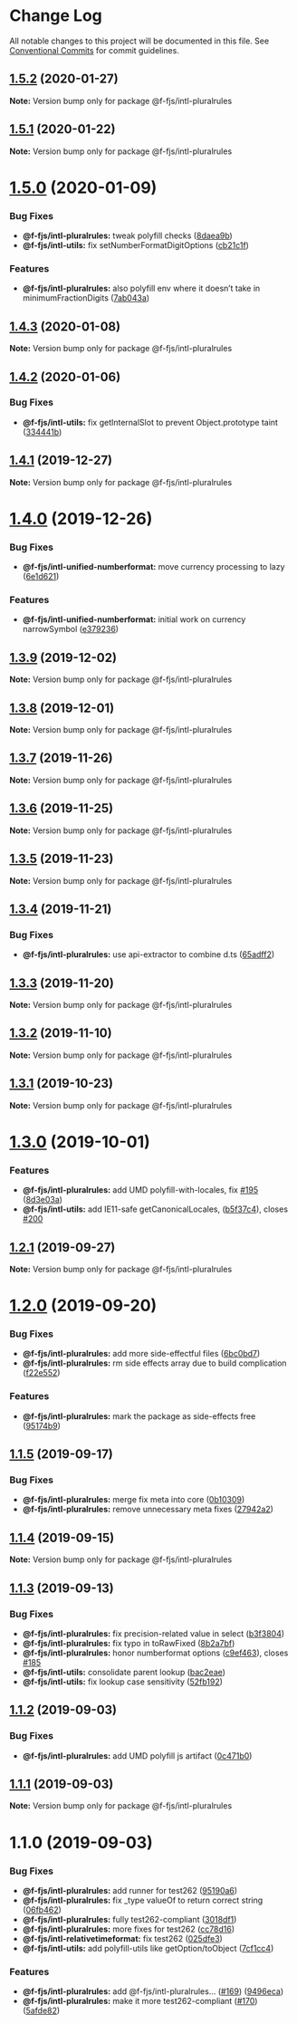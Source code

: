 # Change Log

All notable changes to this project will be documented in this file.
See [Conventional Commits](https://conventionalcommits.org) for commit guidelines.

## [1.5.2](https://github.com/formatjs/formatjs/compare/@f-fjs/intl-pluralrules@1.5.1...@f-fjs/intl-pluralrules@1.5.2) (2020-01-27)

**Note:** Version bump only for package @f-fjs/intl-pluralrules





## [1.5.1](https://github.com/formatjs/formatjs/compare/@f-fjs/intl-pluralrules@1.5.0...@f-fjs/intl-pluralrules@1.5.1) (2020-01-22)

**Note:** Version bump only for package @f-fjs/intl-pluralrules





# [1.5.0](https://github.com/formatjs/formatjs/compare/@f-fjs/intl-pluralrules@1.4.3...@f-fjs/intl-pluralrules@1.5.0) (2020-01-09)


### Bug Fixes

* **@f-fjs/intl-pluralrules:** tweak polyfill checks ([8daea9b](https://github.com/formatjs/formatjs/commit/8daea9b615be1b215085174a188e908f60b8a05e))
* **@f-fjs/intl-utils:** fix setNumberFormatDigitOptions ([cb21c1f](https://github.com/formatjs/formatjs/commit/cb21c1f7abcb32040ffc5108c37734e2fd43c117))


### Features

* **@f-fjs/intl-pluralrules:** also polyfill env where it doesn’t take in minimumFractionDigits ([7ab043a](https://github.com/formatjs/formatjs/commit/7ab043a58c33b52992ac179d70e195c2026940b0))





## [1.4.3](https://github.com/formatjs/formatjs/compare/@f-fjs/intl-pluralrules@1.4.2...@f-fjs/intl-pluralrules@1.4.3) (2020-01-08)

**Note:** Version bump only for package @f-fjs/intl-pluralrules





## [1.4.2](https://github.com/formatjs/formatjs/compare/@f-fjs/intl-pluralrules@1.4.1...@f-fjs/intl-pluralrules@1.4.2) (2020-01-06)


### Bug Fixes

* **@f-fjs/intl-utils:** fix getInternalSlot to prevent Object.prototype taint ([334441b](https://github.com/formatjs/formatjs/commit/334441b000c0206c77683f70a1f987d2793643cb))





## [1.4.1](https://github.com/formatjs/formatjs/compare/@f-fjs/intl-pluralrules@1.4.0...@f-fjs/intl-pluralrules@1.4.1) (2019-12-27)

**Note:** Version bump only for package @f-fjs/intl-pluralrules





# [1.4.0](https://github.com/formatjs/formatjs/compare/@f-fjs/intl-pluralrules@1.3.9...@f-fjs/intl-pluralrules@1.4.0) (2019-12-26)


### Bug Fixes

* **@f-fjs/intl-unified-numberformat:** move currency processing to lazy ([6e1d621](https://github.com/formatjs/formatjs/commit/6e1d62189373dc4fdf71614c78a353f96e28c8ed))


### Features

* **@f-fjs/intl-unified-numberformat:** initial work on currency narrowSymbol ([e379236](https://github.com/formatjs/formatjs/commit/e379236d8f06c2f520a981fce78e11a3f207384e))





## [1.3.9](https://github.com/formatjs/formatjs/compare/@f-fjs/intl-pluralrules@1.3.8...@f-fjs/intl-pluralrules@1.3.9) (2019-12-02)

**Note:** Version bump only for package @f-fjs/intl-pluralrules





## [1.3.8](https://github.com/formatjs/formatjs/compare/@f-fjs/intl-pluralrules@1.3.7...@f-fjs/intl-pluralrules@1.3.8) (2019-12-01)

**Note:** Version bump only for package @f-fjs/intl-pluralrules





## [1.3.7](https://github.com/formatjs/formatjs/compare/@f-fjs/intl-pluralrules@1.3.6...@f-fjs/intl-pluralrules@1.3.7) (2019-11-26)

**Note:** Version bump only for package @f-fjs/intl-pluralrules





## [1.3.6](https://github.com/formatjs/formatjs/compare/@f-fjs/intl-pluralrules@1.3.5...@f-fjs/intl-pluralrules@1.3.6) (2019-11-25)

**Note:** Version bump only for package @f-fjs/intl-pluralrules





## [1.3.5](https://github.com/formatjs/formatjs/compare/@f-fjs/intl-pluralrules@1.3.4...@f-fjs/intl-pluralrules@1.3.5) (2019-11-23)

**Note:** Version bump only for package @f-fjs/intl-pluralrules





## [1.3.4](https://github.com/formatjs/formatjs/compare/@f-fjs/intl-pluralrules@1.3.3...@f-fjs/intl-pluralrules@1.3.4) (2019-11-21)


### Bug Fixes

* **@f-fjs/intl-pluralrules:** use api-extractor to combine d.ts ([65adff2](https://github.com/formatjs/formatjs/commit/65adff246962109496ee1f8de142496e8a9c0156))





## [1.3.3](https://github.com/formatjs/formatjs/compare/@f-fjs/intl-pluralrules@1.3.2...@f-fjs/intl-pluralrules@1.3.3) (2019-11-20)

**Note:** Version bump only for package @f-fjs/intl-pluralrules





## [1.3.2](https://github.com/formatjs/formatjs/compare/@f-fjs/intl-pluralrules@1.3.1...@f-fjs/intl-pluralrules@1.3.2) (2019-11-10)

**Note:** Version bump only for package @f-fjs/intl-pluralrules





## [1.3.1](https://github.com/formatjs/formatjs/compare/@f-fjs/intl-pluralrules@1.3.0...@f-fjs/intl-pluralrules@1.3.1) (2019-10-23)

**Note:** Version bump only for package @f-fjs/intl-pluralrules





# [1.3.0](https://github.com/formatjs/formatjs/compare/@f-fjs/intl-pluralrules@1.2.1...@f-fjs/intl-pluralrules@1.3.0) (2019-10-01)


### Features

* **@f-fjs/intl-pluralrules:** add UMD polyfill-with-locales, fix [#195](https://github.com/formatjs/formatjs/issues/195) ([8d3e03a](https://github.com/formatjs/formatjs/commit/8d3e03a))
* **@f-fjs/intl-utils:** add IE11-safe getCanonicalLocales, ([b5f37c4](https://github.com/formatjs/formatjs/commit/b5f37c4)), closes [#200](https://github.com/formatjs/formatjs/issues/200)





## [1.2.1](https://github.com/formatjs/formatjs/compare/@f-fjs/intl-pluralrules@1.2.0...@f-fjs/intl-pluralrules@1.2.1) (2019-09-27)

**Note:** Version bump only for package @f-fjs/intl-pluralrules





# [1.2.0](https://github.com/formatjs/formatjs/compare/@f-fjs/intl-pluralrules@1.1.5...@f-fjs/intl-pluralrules@1.2.0) (2019-09-20)


### Bug Fixes

* **@f-fjs/intl-pluralrules:** add more side-effectful files ([6bc0bd7](https://github.com/formatjs/formatjs/commit/6bc0bd7))
* **@f-fjs/intl-pluralrules:** rm side effects array due to build complication ([f22e552](https://github.com/formatjs/formatjs/commit/f22e552))


### Features

* **@f-fjs/intl-pluralrules:** mark the package as side-effects free ([95174b9](https://github.com/formatjs/formatjs/commit/95174b9))





## [1.1.5](https://github.com/formatjs/formatjs/compare/@f-fjs/intl-pluralrules@1.1.4...@f-fjs/intl-pluralrules@1.1.5) (2019-09-17)


### Bug Fixes

* **@f-fjs/intl-pluralrules:** merge fix meta into core ([0b10309](https://github.com/formatjs/formatjs/commit/0b10309))
* **@f-fjs/intl-pluralrules:** remove unnecessary meta fixes ([27942a2](https://github.com/formatjs/formatjs/commit/27942a2))





## [1.1.4](https://github.com/formatjs/formatjs/compare/@f-fjs/intl-pluralrules@1.1.3...@f-fjs/intl-pluralrules@1.1.4) (2019-09-15)

**Note:** Version bump only for package @f-fjs/intl-pluralrules





## [1.1.3](https://github.com/formatjs/formatjs/compare/@f-fjs/intl-pluralrules@1.1.2...@f-fjs/intl-pluralrules@1.1.3) (2019-09-13)


### Bug Fixes

* **@f-fjs/intl-pluralrules:** fix precision-related value in select ([b3f3804](https://github.com/formatjs/formatjs/commit/b3f3804))
* **@f-fjs/intl-pluralrules:** fix typo in toRawFixed ([8b2a7bf](https://github.com/formatjs/formatjs/commit/8b2a7bf))
* **@f-fjs/intl-pluralrules:** honor numberformat options ([c9ef463](https://github.com/formatjs/formatjs/commit/c9ef463)), closes [#185](https://github.com/formatjs/formatjs/issues/185)
* **@f-fjs/intl-utils:** consolidate parent lookup ([bac2eae](https://github.com/formatjs/formatjs/commit/bac2eae))
* **@f-fjs/intl-utils:** fix lookup case sensitivity ([52fb192](https://github.com/formatjs/formatjs/commit/52fb192))





## [1.1.2](https://github.com/formatjs/formatjs/compare/@f-fjs/intl-pluralrules@1.1.1...@f-fjs/intl-pluralrules@1.1.2) (2019-09-03)


### Bug Fixes

* **@f-fjs/intl-pluralrules:** add UMD polyfill js artifact ([0c471b0](https://github.com/formatjs/formatjs/commit/0c471b0))





## [1.1.1](https://github.com/formatjs/formatjs/compare/@f-fjs/intl-pluralrules@1.1.0...@f-fjs/intl-pluralrules@1.1.1) (2019-09-03)

**Note:** Version bump only for package @f-fjs/intl-pluralrules





# 1.1.0 (2019-09-03)


### Bug Fixes

* **@f-fjs/intl-pluralrules:** add runner for test262 ([95190a6](https://github.com/formatjs/formatjs/commit/95190a6))
* **@f-fjs/intl-pluralrules:** fix _type valueOf to return correct string ([06fb462](https://github.com/formatjs/formatjs/commit/06fb462))
* **@f-fjs/intl-pluralrules:** fully test262-compliant ([3018df1](https://github.com/formatjs/formatjs/commit/3018df1))
* **@f-fjs/intl-pluralrules:** more fixes for test262 ([cc78d16](https://github.com/formatjs/formatjs/commit/cc78d16))
* **@f-fjs/intl-relativetimeformat:** fix test262 ([025dfe3](https://github.com/formatjs/formatjs/commit/025dfe3))
* **@f-fjs/intl-utils:** add polyfill-utils like getOption/toObject ([7cf1cc4](https://github.com/formatjs/formatjs/commit/7cf1cc4))


### Features

* **@f-fjs/intl-pluralrules:** add @f-fjs/intl-pluralrules… ([#169](https://github.com/formatjs/formatjs/issues/169)) ([9496eca](https://github.com/formatjs/formatjs/commit/9496eca))
* **@f-fjs/intl-pluralrules:** make it more test262-compliant ([#170](https://github.com/formatjs/formatjs/issues/170)) ([5afde82](https://github.com/formatjs/formatjs/commit/5afde82))
